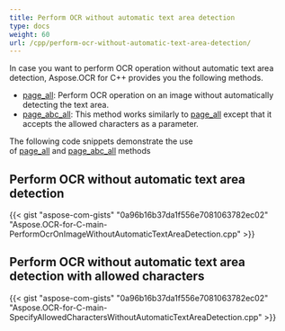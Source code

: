 ```yaml
---
title: Perform OCR without automatic text area detection
type: docs
weight: 60
url: /cpp/perform-ocr-without-automatic-text-area-detection/
---
```



In case you want to perform OCR operation without automatic text area detection, Aspose.OCR for C++ provides you the following methods.

- [page_all](https://apireference.aspose.com/ocr/cpp/a00005#ga4aea2d0695beb19955a23719eadf55d2): Perform OCR operation on an image without automatically detecting the text area.
- [page_abc_all](https://apireference.aspose.com/ocr/cpp/a00005#ga5e96a883c6923558a138e229cf955be9): This method works similarly to [page_all](https://apireference.aspose.com/ocr/cpp/a00005#ga4aea2d0695beb19955a23719eadf55d2) except that it accepts the allowed characters as a parameter.

The following code snippets demonstrate the use of [page_all](https://apireference.aspose.com/ocr/cpp/a00005#ga4aea2d0695beb19955a23719eadf55d2) and [page_abc_all](https://apireference.aspose.com/ocr/cpp/a00005#ga5e96a883c6923558a138e229cf955be9) methods
## **Perform OCR without automatic text area detection**
{{< gist "aspose-com-gists" "0a96b16b37da1f556e7081063782ec02" "Aspose.OCR-for-C-main-PerformOcrOnImageWithoutAutomaticTextAreaDetection.cpp" >}}
## **Perform OCR without automatic text area detection with allowed characters**
{{< gist "aspose-com-gists" "0a96b16b37da1f556e7081063782ec02" "Aspose.OCR-for-C-main-SpecifyAllowedCharactersWithoutAutomaticTextAreaDetection.cpp" >}}
